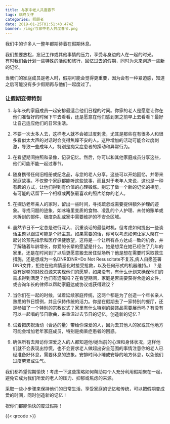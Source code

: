 ```yaml
---
title: 与家中老人共度春节
tags: 临终关怀
categories: 照顾者
date: 2019-01-25T01:51:43.474Z
banner: /img/与家中老人共度春节.png
---
```

​我们中的许多人一整年都期待着在假期休息。             

我们想要放松，忘记工作或其他事情的压力，享受与身边的人在一起的时光。\
有时我们会计划一些特殊的活动和旅行，回忆过去的假期，同时为未来创造一些新的记忆。            

当我们的家庭成员是老人时，假期可能会觉得更重要，因为会有一种紧迫感，知道之后可能没有多少假期再与他们一起度过了。            

### 让假期变得特别

1. 与年长的家庭成员一起安排最适合他们日程的时间。你家的老人是愿意让你在他们准备好的时候下午去看看，还是愿意在他们感到累之前早上去看看？最好让自己适应他们的日常生活。   
         

2. 不要一次太多人去，这样老人就不会被过度刺激，尤其是那些在有很多人和很多看似太大声的对话时会变得焦躁不安的人。这种增加的活动可能会过度刺激，导致一些成年人，特别是痴呆症患者的躁动和异常行为。         

3. 在看望期间拍照和录像，记录记忆。然后，你可以和其他家庭成员分享这些，他们可能不能一起过春节。            

4. 随身携带任何旧相册或纪念品，与您的老人分享。这些可以开始回忆，并带来家庭故事。不仅整个家庭都能听这些故事，而且对于老年人来说，这也是一种有趣的方式，让他们得到有价值的心理锻炼。别忘了做一个新的记忆的相册，有可能的话留下一个相框或两张最喜欢的照片给你的老人。  

5. 在探访老年亲人的家时，留出一些时间，寻找疏忽或需要提供额外护理的迹象。寻找问题的迹象，如冰箱里变质的食物、凌乱的个人护理、未付的账单或未拆封的邮件、极度杂乱或家中需要维护的不安全区域。

6. 虽然节日不一定总是进行深入、沉重谈话的最佳时机，但考虑如何提出一些谈话主题以跟进可能是个好主意。如果需要的话，你可以考虑如何让家人聚在一起讨论预先指示和医疗保健愿望。这将是一个让所有各方达成一致的机会，并了解随着年龄增长，你爱的长辈的愿望是什么。她是想呆在她已经住了几年的家里，还是在时间到了以后更愿意搬去居住型场所？他是想在需要时采取救生措施，还是想成为一名DNR(DNR=Do Not Resuscitate不复苏,病人自愿签署DNR文件，拒绝在他病情恶化时接受抢救，以及任何形式的机器维持。）？是否有足够的财政资源来实现他们的愿望，如果没有，有什么计划来确保他们的需求得到满足？他们有遗嘱吗？在看望期间，家庭是否需要获得合适的文件，或咨询年长的律师以帮助家庭达成协议或获得建议？

7. 当你们在一起的时候，试着延续家庭传统，这两个都是为了创造一个年长亲人熟悉的节日惯例，并且保持传统的活力。你是在假期去了一家特别的餐厅，还是参加了一个特别的宗教仪式？家里有什么特别的装饰品需要展示吗？有没有可以一起唱的节日歌曲，来重温过去节日的记忆，创造新的记忆？

8. 试着把庆祝活动（合适的量）带给你深爱的人，因为去其他人的家或其他地方可能会增加老年家庭成员，特别是痴呆症患者的困惑。

9. 确保所有去拜访你深爱之人的人都知道他/她当前的心理和身体状况，这样他们就不会表现出惊慌，也不会要求老人做超出安全范围的事情注意你的老人已经准备好休息，需要休息的迹象。安排时间小睡或安静的地方休息，以免他们过度劳累或生气。

我们都希望假期愉快！考虑一下这些策略如何帮助每个人充分利用假期聚在一起，避免它成为我们所爱的老人的压力、抑郁或焦虑的来源。

采取一些小步骤来保持他们的日常生活，享受家庭的记忆和传统，可以把假期变成爱的时间，同时创造新的记忆！

祝你们都能愉快的度过假期！

{{< qrcode >}}
